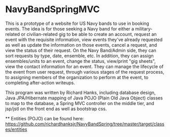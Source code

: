 # NavyBandSpringMVC

This is a prototype of a website for US Navy bands to use in booking events.  The idea is for those seeking a Navy band for either a 
military-related or civilian-related gig to be able to create an account, request an event with the requisite information, view events
they've already requested as well as update the information on those events, cancel a request, and view the status of their 
request.  On the Navy Band/Admin side, they can sort requests by type, date, ensemble, etc.  In addition, they can assign ensembles/units
to an event, change the status, view/print "gig sheets", view the contact information for an event. They can manage the lifecycle
of the event from user request, through various stages of the request process, to assigning members of the organization to 
perform at the event, to completing after-action writeups. 

This program was written by Richard Hanks, including database design, Java JPA/Hibernate mapping of Java POJO (Plain Old Java Object) classes
to map to the database, a Spring MVC controller on the middle tier, and jsp/jstl on the front end as well as bootstrap css.

** Entities (POJO) can be found here: https://github.com/richardhanksjr/NavyBandSpring/tree/master/target/classes/entities

